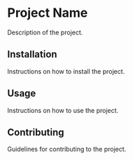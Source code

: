 # Project Name

Description of the project.

## Installation

Instructions on how to install the project.

## Usage

Instructions on how to use the project.

## Contributing

Guidelines for contributing to the project.
